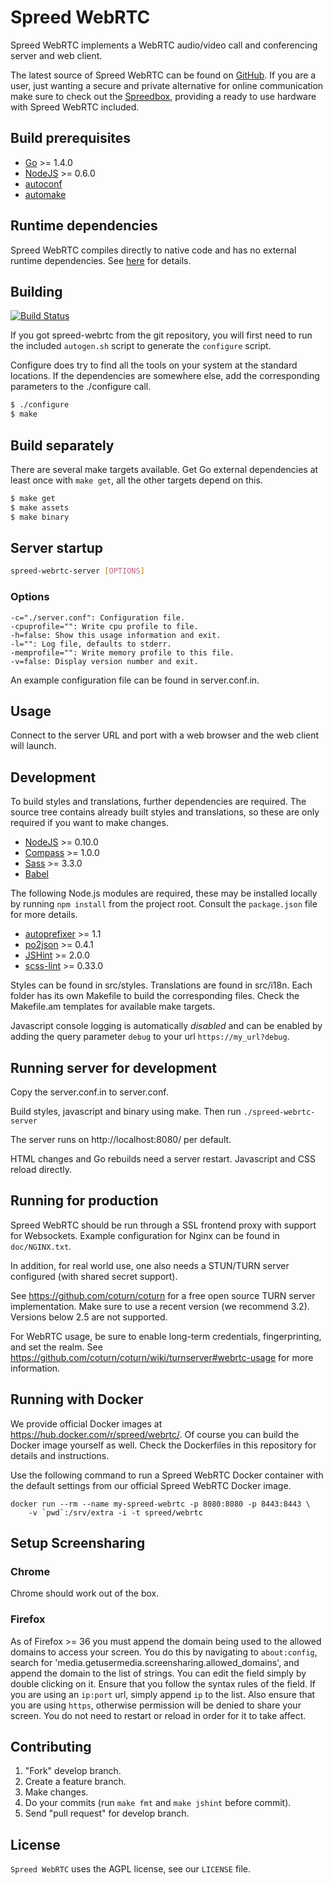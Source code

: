 Spreed WebRTC
===================

Spreed WebRTC implements a WebRTC audio/video call and conferencing server
and web client.

The latest source of Spreed WebRTC can be found on [GitHub](https://github.com/strukturag/spreed-webrtc). If you are a user, just wanting a secure and private alternative for online communication make sure to check out the [Spreedbox](http://spreedbox.com), providing a ready to use hardware with Spreed WebRTC included.


## Build prerequisites

  - [Go](http://golang.org) >= 1.4.0
  - [NodeJS](http://nodejs.org/) >= 0.6.0
  - [autoconf](http://www.gnu.org/software/autoconf/)
  - [automake](http://www.gnu.org/software/automake/)


## Runtime dependencies

Spreed WebRTC compiles directly to native code and has no
external runtime dependencies. See [here](http://golang.org/doc/faq#How_is_the_run_time_support_implemented)
for details.


## Building

[![Build Status](https://travis-ci.org/strukturag/spreed-webrtc.png?branch=master)](https://travis-ci.org/strukturag/spreed-webrtc)

If you got spreed-webrtc from the git repository, you will first need
to run the included `autogen.sh` script to generate the `configure`
script.

Configure does try to find all the tools on your system at the standard
locations. If the dependencies are somewhere else, add the corresponding
parameters to the ./configure call.

```bash
$ ./configure
$ make
  ```


## Build separately

There are several make targets available. Get Go external dependencies at
least once with ``make get``, all the other targets depend on this.

```bash
$ make get
$ make assets
$ make binary
```


## Server startup

```bash
spreed-webrtc-server [OPTIONS]
```

### Options

```
-c="./server.conf": Configuration file.
-cpuprofile="": Write cpu profile to file.
-h=false: Show this usage information and exit.
-l="": Log file, defaults to stderr.
-memprofile="": Write memory profile to this file.
-v=false: Display version number and exit.
```

An example configuration file can be found in server.conf.in.


## Usage

Connect to the server URL and port with a web browser and the
web client will launch.


## Development

To build styles and translations, further dependencies are required.
The source tree contains already built styles and translations, so
these are only required if you want to make changes.

  - [NodeJS](http://nodejs.org/) >= 0.10.0
  - [Compass](http://compass-style.org/) >= 1.0.0
  - [Sass](http://sass-lang.com/) >= 3.3.0
  - [Babel](http://babel.pocoo.org/)

The following Node.js modules are required, these may be installed
locally by running `npm install` from the project root. Consult the
`package.json` file for more details.

  - [autoprefixer](https://www.npmjs.org/package/autoprefixer) >= 1.1
  - [po2json](https://github.com/mikeedwards/po2json) >= 0.4.1
  - [JSHint](http://www.jshint.com/) >= 2.0.0
  - [scss-lint](https://github.com/causes/scss-lint) >= 0.33.0

Styles can be found in src/styles. Translations are found in src/i18n.
Each folder has its own Makefile to build the corresponding files. Check the
Makefile.am templates for available make targets.

Javascript console logging is automatically _disabled_ and can be enabled by
adding the query parameter `debug` to your url `https://my_url?debug`.


## Running server for development

Copy the server.conf.in to server.conf.

Build styles, javascript and binary using make. Then run
``./spreed-webrtc-server``

The server runs on http://localhost:8080/ per default.

HTML changes and Go rebuilds need a server restart. Javascript
and CSS reload directly.


## Running for production

Spreed WebRTC should be run through a SSL frontend proxy with
support for Websockets. Example configuration for Nginx can be
found in `doc/NGINX.txt`.

In addition, for real world use, one also needs a STUN/TURN server
configured (with shared secret support).

See https://github.com/coturn/coturn for a free
open source TURN server implementation. Make sure to use a recent
version (we recommend 3.2). Versions below 2.5 are not supported.

For WebRTC usage, be sure to enable long-term credentials,
fingerprinting, and set the realm. See
https://github.com/coturn/coturn/wiki/turnserver#webrtc-usage
for more information.


## Running with Docker

We provide official Docker images at https://hub.docker.com/r/spreed/webrtc/. Of
course you can build the Docker image yourself as well. Check the Dockerfiles in
this repository for details and instructions.

Use the following command to run a Spreed WebRTC Docker container with the
default settings from our official Spreed WebRTC Docker image.

```
docker run --rm --name my-spreed-webrtc -p 8080:8080 -p 8443:8443 \
    -v `pwd`:/srv/extra -i -t spreed/webrtc
```

## Setup Screensharing

### Chrome
Chrome should work out of the box.

### Firefox

As of Firefox >= 36 you must append the domain being used to the allowed domains
to access your screen. You do this by navigating to `about:config`, search for
'media.getusermedia.screensharing.allowed_domains', and append the domain
to the list of strings. You can edit the field simply by double clicking on it.
Ensure that you follow the syntax rules of the field. If you are using an `ip:port`
url, simply append `ip` to the list. Also ensure that you are using `https`,
otherwise permission will be denied to share your screen. You do not need to restart
or reload in order for it to take affect.


## Contributing

1. "Fork" develop branch.
2. Create a feature branch.
3. Make changes.
4. Do your commits (run ``make fmt`` and ``make jshint`` before commit).
5. Send "pull request" for develop branch.


## License

`Spreed WebRTC` uses the AGPL license, see our `LICENSE` file.
